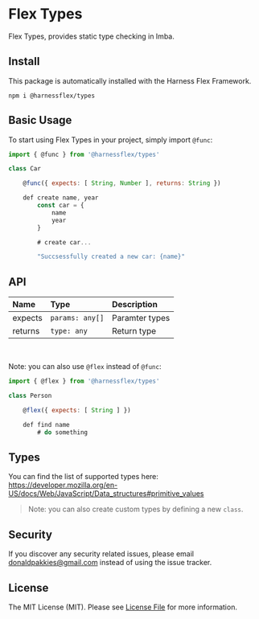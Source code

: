 # Flex Types

Flex Types, provides static type checking in Imba.

Install
-------

This package is automatically installed with the Harness Flex Framework.

```
npm i @harnessflex/types
```

Basic Usage
-----------

To start using Flex Types in your project, simply import `@func`:

```js
import { @func } from '@harnessflex/types'

class Car

	@func({ expects: [ String, Number ], returns: String })

	def create name, year
		const car = {
			name
			year
		}

		# create car...

		"Succsessfully created a new car: {name}"

```

API
---

Name    | Type            | Description    |
:-------|:---------------|:----------------|
expects | `params: any[]` | Paramter types |
returns | `type: any`     | Return type    |

<br />

Note: you can also use `@flex` instead of `@func`:

```js
import { @flex } from '@harnessflex/types'

class Person

	@flex({ expects: [ String ] })

	def find name
		# do something

```

Types
-----

You can find the list of supported types here: https://developer.mozilla.org/en-US/docs/Web/JavaScript/Data_structures#primitive_values

> Note: you can also create custom types by defining a new `class`.

Security
-------

If you discover any security related issues, please email donaldpakkies@gmail.com instead of using the issue tracker.

License
-------

The MIT License (MIT). Please see [License File](LICENSE) for more information.

